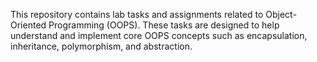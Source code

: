 This repository contains lab tasks and assignments related to Object-Oriented Programming (OOPS). These tasks are designed to help understand and implement core OOPS concepts such as encapsulation, inheritance, polymorphism, and abstraction.
